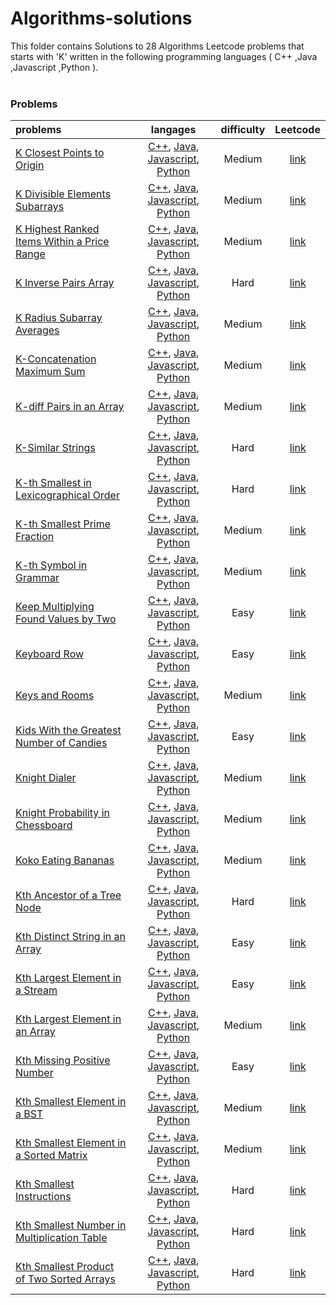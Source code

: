 # Algorithms-solutions
This folder contains Solutions to 28 Algorithms Leetcode problems that starts with 'K' written in the following programming languages ( C++ ,Java ,Javascript ,Python ).<br><br>
### Problems ###
|problems|langages|difficulty|Leetcode|
|:-------|:------:|:--------:|:------:|
|[K Closest Points to Origin](./scripts/algorithms/K/K%20Closest%20Points%20to%20Origin/)|[C++](./scripts/algorithms/K/K%20Closest%20Points%20to%20Origin/K%20Closest%20Points%20to%20Origin.cpp), [Java](./scripts/algorithms/K/K%20Closest%20Points%20to%20Origin/K%20Closest%20Points%20to%20Origin.java), [Javascript](./scripts/algorithms/K/K%20Closest%20Points%20to%20Origin/K%20Closest%20Points%20to%20Origin.js), [Python](./scripts/algorithms/K/K%20Closest%20Points%20to%20Origin/K%20Closest%20Points%20to%20Origin.py)|Medium|[link](https://leetcode.com/problems/k-closest-points-to-origin)|
|[K Divisible Elements Subarrays](./scripts/algorithms/K/K%20Divisible%20Elements%20Subarrays/)|[C++](./scripts/algorithms/K/K%20Divisible%20Elements%20Subarrays/K%20Divisible%20Elements%20Subarrays.cpp), [Java](./scripts/algorithms/K/K%20Divisible%20Elements%20Subarrays/K%20Divisible%20Elements%20Subarrays.java), [Javascript](./scripts/algorithms/K/K%20Divisible%20Elements%20Subarrays/K%20Divisible%20Elements%20Subarrays.js), [Python](./scripts/algorithms/K/K%20Divisible%20Elements%20Subarrays/K%20Divisible%20Elements%20Subarrays.py)|Medium|[link](https://leetcode.com/problems/k-divisible-elements-subarrays)|
|[K Highest Ranked Items Within a Price Range](./scripts/algorithms/K/K%20Highest%20Ranked%20Items%20Within%20a%20Price%20Range/)|[C++](./scripts/algorithms/K/K%20Highest%20Ranked%20Items%20Within%20a%20Price%20Range/K%20Highest%20Ranked%20Items%20Within%20a%20Price%20Range.cpp), [Java](./scripts/algorithms/K/K%20Highest%20Ranked%20Items%20Within%20a%20Price%20Range/K%20Highest%20Ranked%20Items%20Within%20a%20Price%20Range.java), [Javascript](./scripts/algorithms/K/K%20Highest%20Ranked%20Items%20Within%20a%20Price%20Range/K%20Highest%20Ranked%20Items%20Within%20a%20Price%20Range.js), [Python](./scripts/algorithms/K/K%20Highest%20Ranked%20Items%20Within%20a%20Price%20Range/K%20Highest%20Ranked%20Items%20Within%20a%20Price%20Range.py)|Medium|[link](https://leetcode.com/problems/k-highest-ranked-items-within-a-price-range)|
|[K Inverse Pairs Array](./scripts/algorithms/K/K%20Inverse%20Pairs%20Array/)|[C++](./scripts/algorithms/K/K%20Inverse%20Pairs%20Array/K%20Inverse%20Pairs%20Array.cpp), [Java](./scripts/algorithms/K/K%20Inverse%20Pairs%20Array/K%20Inverse%20Pairs%20Array.java), [Javascript](./scripts/algorithms/K/K%20Inverse%20Pairs%20Array/K%20Inverse%20Pairs%20Array.js), [Python](./scripts/algorithms/K/K%20Inverse%20Pairs%20Array/K%20Inverse%20Pairs%20Array.py)|Hard|[link](https://leetcode.com/problems/k-inverse-pairs-array)|
|[K Radius Subarray Averages](./scripts/algorithms/K/K%20Radius%20Subarray%20Averages/)|[C++](./scripts/algorithms/K/K%20Radius%20Subarray%20Averages/K%20Radius%20Subarray%20Averages.cpp), [Java](./scripts/algorithms/K/K%20Radius%20Subarray%20Averages/K%20Radius%20Subarray%20Averages.java), [Javascript](./scripts/algorithms/K/K%20Radius%20Subarray%20Averages/K%20Radius%20Subarray%20Averages.js), [Python](./scripts/algorithms/K/K%20Radius%20Subarray%20Averages/K%20Radius%20Subarray%20Averages.py)|Medium|[link](https://leetcode.com/problems/k-radius-subarray-averages)|
|[K-Concatenation Maximum Sum](./scripts/algorithms/K/K-Concatenation%20Maximum%20Sum/)|[C++](./scripts/algorithms/K/K-Concatenation%20Maximum%20Sum/K-Concatenation%20Maximum%20Sum.cpp), [Java](./scripts/algorithms/K/K-Concatenation%20Maximum%20Sum/K-Concatenation%20Maximum%20Sum.java), [Javascript](./scripts/algorithms/K/K-Concatenation%20Maximum%20Sum/K-Concatenation%20Maximum%20Sum.js), [Python](./scripts/algorithms/K/K-Concatenation%20Maximum%20Sum/K-Concatenation%20Maximum%20Sum.py)|Medium|[link](https://leetcode.com/problems/k-concatenation-maximum-sum)|
|[K-diff Pairs in an Array](./scripts/algorithms/K/K-diff%20Pairs%20in%20an%20Array/)|[C++](./scripts/algorithms/K/K-diff%20Pairs%20in%20an%20Array/K-diff%20Pairs%20in%20an%20Array.cpp), [Java](./scripts/algorithms/K/K-diff%20Pairs%20in%20an%20Array/K-diff%20Pairs%20in%20an%20Array.java), [Javascript](./scripts/algorithms/K/K-diff%20Pairs%20in%20an%20Array/K-diff%20Pairs%20in%20an%20Array.js), [Python](./scripts/algorithms/K/K-diff%20Pairs%20in%20an%20Array/K-diff%20Pairs%20in%20an%20Array.py)|Medium|[link](https://leetcode.com/problems/k-diff-pairs-in-an-array)|
|[K-Similar Strings](./scripts/algorithms/K/K-Similar%20Strings/)|[C++](./scripts/algorithms/K/K-Similar%20Strings/K-Similar%20Strings.cpp), [Java](./scripts/algorithms/K/K-Similar%20Strings/K-Similar%20Strings.java), [Javascript](./scripts/algorithms/K/K-Similar%20Strings/K-Similar%20Strings.js), [Python](./scripts/algorithms/K/K-Similar%20Strings/K-Similar%20Strings.py)|Hard|[link](https://leetcode.com/problems/k-similar-strings)|
|[K-th Smallest in Lexicographical Order](./scripts/algorithms/K/K-th%20Smallest%20in%20Lexicographical%20Order/)|[C++](./scripts/algorithms/K/K-th%20Smallest%20in%20Lexicographical%20Order/K-th%20Smallest%20in%20Lexicographical%20Order.cpp), [Java](./scripts/algorithms/K/K-th%20Smallest%20in%20Lexicographical%20Order/K-th%20Smallest%20in%20Lexicographical%20Order.java), [Javascript](./scripts/algorithms/K/K-th%20Smallest%20in%20Lexicographical%20Order/K-th%20Smallest%20in%20Lexicographical%20Order.js), [Python](./scripts/algorithms/K/K-th%20Smallest%20in%20Lexicographical%20Order/K-th%20Smallest%20in%20Lexicographical%20Order.py)|Hard|[link](https://leetcode.com/problems/k-th-smallest-in-lexicographical-order)|
|[K-th Smallest Prime Fraction](./scripts/algorithms/K/K-th%20Smallest%20Prime%20Fraction/)|[C++](./scripts/algorithms/K/K-th%20Smallest%20Prime%20Fraction/K-th%20Smallest%20Prime%20Fraction.cpp), [Java](./scripts/algorithms/K/K-th%20Smallest%20Prime%20Fraction/K-th%20Smallest%20Prime%20Fraction.java), [Javascript](./scripts/algorithms/K/K-th%20Smallest%20Prime%20Fraction/K-th%20Smallest%20Prime%20Fraction.js), [Python](./scripts/algorithms/K/K-th%20Smallest%20Prime%20Fraction/K-th%20Smallest%20Prime%20Fraction.py)|Medium|[link](https://leetcode.com/problems/k-th-smallest-prime-fraction)|
|[K-th Symbol in Grammar](./scripts/algorithms/K/K-th%20Symbol%20in%20Grammar/)|[C++](./scripts/algorithms/K/K-th%20Symbol%20in%20Grammar/K-th%20Symbol%20in%20Grammar.cpp), [Java](./scripts/algorithms/K/K-th%20Symbol%20in%20Grammar/K-th%20Symbol%20in%20Grammar.java), [Javascript](./scripts/algorithms/K/K-th%20Symbol%20in%20Grammar/K-th%20Symbol%20in%20Grammar.js), [Python](./scripts/algorithms/K/K-th%20Symbol%20in%20Grammar/K-th%20Symbol%20in%20Grammar.py)|Medium|[link](https://leetcode.com/problems/k-th-symbol-in-grammar)|
|[Keep Multiplying Found Values by Two](./scripts/algorithms/K/Keep%20Multiplying%20Found%20Values%20by%20Two/)|[C++](./scripts/algorithms/K/Keep%20Multiplying%20Found%20Values%20by%20Two/Keep%20Multiplying%20Found%20Values%20by%20Two.cpp), [Java](./scripts/algorithms/K/Keep%20Multiplying%20Found%20Values%20by%20Two/Keep%20Multiplying%20Found%20Values%20by%20Two.java), [Javascript](./scripts/algorithms/K/Keep%20Multiplying%20Found%20Values%20by%20Two/Keep%20Multiplying%20Found%20Values%20by%20Two.js), [Python](./scripts/algorithms/K/Keep%20Multiplying%20Found%20Values%20by%20Two/Keep%20Multiplying%20Found%20Values%20by%20Two.py)|Easy|[link](https://leetcode.com/problems/keep-multiplying-found-values-by-two)|
|[Keyboard Row](./scripts/algorithms/K/Keyboard%20Row/)|[C++](./scripts/algorithms/K/Keyboard%20Row/Keyboard%20Row.cpp), [Java](./scripts/algorithms/K/Keyboard%20Row/Keyboard%20Row.java), [Javascript](./scripts/algorithms/K/Keyboard%20Row/Keyboard%20Row.js), [Python](./scripts/algorithms/K/Keyboard%20Row/Keyboard%20Row.py)|Easy|[link](https://leetcode.com/problems/keyboard-row)|
|[Keys and Rooms](./scripts/algorithms/K/Keys%20and%20Rooms/)|[C++](./scripts/algorithms/K/Keys%20and%20Rooms/Keys%20and%20Rooms.cpp), [Java](./scripts/algorithms/K/Keys%20and%20Rooms/Keys%20and%20Rooms.java), [Javascript](./scripts/algorithms/K/Keys%20and%20Rooms/Keys%20and%20Rooms.js), [Python](./scripts/algorithms/K/Keys%20and%20Rooms/Keys%20and%20Rooms.py)|Medium|[link](https://leetcode.com/problems/keys-and-rooms)|
|[Kids With the Greatest Number of Candies](./scripts/algorithms/K/Kids%20With%20the%20Greatest%20Number%20of%20Candies/)|[C++](./scripts/algorithms/K/Kids%20With%20the%20Greatest%20Number%20of%20Candies/Kids%20With%20the%20Greatest%20Number%20of%20Candies.cpp), [Java](./scripts/algorithms/K/Kids%20With%20the%20Greatest%20Number%20of%20Candies/Kids%20With%20the%20Greatest%20Number%20of%20Candies.java), [Javascript](./scripts/algorithms/K/Kids%20With%20the%20Greatest%20Number%20of%20Candies/Kids%20With%20the%20Greatest%20Number%20of%20Candies.js), [Python](./scripts/algorithms/K/Kids%20With%20the%20Greatest%20Number%20of%20Candies/Kids%20With%20the%20Greatest%20Number%20of%20Candies.py)|Easy|[link](https://leetcode.com/problems/kids-with-the-greatest-number-of-candies)|
|[Knight Dialer](./scripts/algorithms/K/Knight%20Dialer/)|[C++](./scripts/algorithms/K/Knight%20Dialer/Knight%20Dialer.cpp), [Java](./scripts/algorithms/K/Knight%20Dialer/Knight%20Dialer.java), [Javascript](./scripts/algorithms/K/Knight%20Dialer/Knight%20Dialer.js), [Python](./scripts/algorithms/K/Knight%20Dialer/Knight%20Dialer.py)|Medium|[link](https://leetcode.com/problems/knight-dialer)|
|[Knight Probability in Chessboard](./scripts/algorithms/K/Knight%20Probability%20in%20Chessboard/)|[C++](./scripts/algorithms/K/Knight%20Probability%20in%20Chessboard/Knight%20Probability%20in%20Chessboard.cpp), [Java](./scripts/algorithms/K/Knight%20Probability%20in%20Chessboard/Knight%20Probability%20in%20Chessboard.java), [Javascript](./scripts/algorithms/K/Knight%20Probability%20in%20Chessboard/Knight%20Probability%20in%20Chessboard.js), [Python](./scripts/algorithms/K/Knight%20Probability%20in%20Chessboard/Knight%20Probability%20in%20Chessboard.py)|Medium|[link](https://leetcode.com/problems/knight-probability-in-chessboard)|
|[Koko Eating Bananas](./scripts/algorithms/K/Koko%20Eating%20Bananas/)|[C++](./scripts/algorithms/K/Koko%20Eating%20Bananas/Koko%20Eating%20Bananas.cpp), [Java](./scripts/algorithms/K/Koko%20Eating%20Bananas/Koko%20Eating%20Bananas.java), [Javascript](./scripts/algorithms/K/Koko%20Eating%20Bananas/Koko%20Eating%20Bananas.js), [Python](./scripts/algorithms/K/Koko%20Eating%20Bananas/Koko%20Eating%20Bananas.py)|Medium|[link](https://leetcode.com/problems/koko-eating-bananas)|
|[Kth Ancestor of a Tree Node](./scripts/algorithms/K/Kth%20Ancestor%20of%20a%20Tree%20Node/)|[C++](./scripts/algorithms/K/Kth%20Ancestor%20of%20a%20Tree%20Node/Kth%20Ancestor%20of%20a%20Tree%20Node.cpp), [Java](./scripts/algorithms/K/Kth%20Ancestor%20of%20a%20Tree%20Node/Kth%20Ancestor%20of%20a%20Tree%20Node.java), [Javascript](./scripts/algorithms/K/Kth%20Ancestor%20of%20a%20Tree%20Node/Kth%20Ancestor%20of%20a%20Tree%20Node.js), [Python](./scripts/algorithms/K/Kth%20Ancestor%20of%20a%20Tree%20Node/Kth%20Ancestor%20of%20a%20Tree%20Node.py)|Hard|[link](https://leetcode.com/problems/kth-ancestor-of-a-tree-node)|
|[Kth Distinct String in an Array](./scripts/algorithms/K/Kth%20Distinct%20String%20in%20an%20Array/)|[C++](./scripts/algorithms/K/Kth%20Distinct%20String%20in%20an%20Array/Kth%20Distinct%20String%20in%20an%20Array.cpp), [Java](./scripts/algorithms/K/Kth%20Distinct%20String%20in%20an%20Array/Kth%20Distinct%20String%20in%20an%20Array.java), [Javascript](./scripts/algorithms/K/Kth%20Distinct%20String%20in%20an%20Array/Kth%20Distinct%20String%20in%20an%20Array.js), [Python](./scripts/algorithms/K/Kth%20Distinct%20String%20in%20an%20Array/Kth%20Distinct%20String%20in%20an%20Array.py)|Easy|[link](https://leetcode.com/problems/kth-distinct-string-in-an-array)|
|[Kth Largest Element in a Stream](./scripts/algorithms/K/Kth%20Largest%20Element%20in%20a%20Stream/)|[C++](./scripts/algorithms/K/Kth%20Largest%20Element%20in%20a%20Stream/Kth%20Largest%20Element%20in%20a%20Stream.cpp), [Java](./scripts/algorithms/K/Kth%20Largest%20Element%20in%20a%20Stream/Kth%20Largest%20Element%20in%20a%20Stream.java), [Javascript](./scripts/algorithms/K/Kth%20Largest%20Element%20in%20a%20Stream/Kth%20Largest%20Element%20in%20a%20Stream.js), [Python](./scripts/algorithms/K/Kth%20Largest%20Element%20in%20a%20Stream/Kth%20Largest%20Element%20in%20a%20Stream.py)|Easy|[link](https://leetcode.com/problems/kth-largest-element-in-a-stream)|
|[Kth Largest Element in an Array](./scripts/algorithms/K/Kth%20Largest%20Element%20in%20an%20Array/)|[C++](./scripts/algorithms/K/Kth%20Largest%20Element%20in%20an%20Array/Kth%20Largest%20Element%20in%20an%20Array.cpp), [Java](./scripts/algorithms/K/Kth%20Largest%20Element%20in%20an%20Array/Kth%20Largest%20Element%20in%20an%20Array.java), [Javascript](./scripts/algorithms/K/Kth%20Largest%20Element%20in%20an%20Array/Kth%20Largest%20Element%20in%20an%20Array.js), [Python](./scripts/algorithms/K/Kth%20Largest%20Element%20in%20an%20Array/Kth%20Largest%20Element%20in%20an%20Array.py)|Medium|[link](https://leetcode.com/problems/kth-largest-element-in-an-array)|
|[Kth Missing Positive Number](./scripts/algorithms/K/Kth%20Missing%20Positive%20Number/)|[C++](./scripts/algorithms/K/Kth%20Missing%20Positive%20Number/Kth%20Missing%20Positive%20Number.cpp), [Java](./scripts/algorithms/K/Kth%20Missing%20Positive%20Number/Kth%20Missing%20Positive%20Number.java), [Javascript](./scripts/algorithms/K/Kth%20Missing%20Positive%20Number/Kth%20Missing%20Positive%20Number.js), [Python](./scripts/algorithms/K/Kth%20Missing%20Positive%20Number/Kth%20Missing%20Positive%20Number.py)|Easy|[link](https://leetcode.com/problems/kth-missing-positive-number)|
|[Kth Smallest Element in a BST](./scripts/algorithms/K/Kth%20Smallest%20Element%20in%20a%20BST/)|[C++](./scripts/algorithms/K/Kth%20Smallest%20Element%20in%20a%20BST/Kth%20Smallest%20Element%20in%20a%20BST.cpp), [Java](./scripts/algorithms/K/Kth%20Smallest%20Element%20in%20a%20BST/Kth%20Smallest%20Element%20in%20a%20BST.java), [Javascript](./scripts/algorithms/K/Kth%20Smallest%20Element%20in%20a%20BST/Kth%20Smallest%20Element%20in%20a%20BST.js), [Python](./scripts/algorithms/K/Kth%20Smallest%20Element%20in%20a%20BST/Kth%20Smallest%20Element%20in%20a%20BST.py)|Medium|[link](https://leetcode.com/problems/kth-smallest-element-in-a-bst)|
|[Kth Smallest Element in a Sorted Matrix](./scripts/algorithms/K/Kth%20Smallest%20Element%20in%20a%20Sorted%20Matrix/)|[C++](./scripts/algorithms/K/Kth%20Smallest%20Element%20in%20a%20Sorted%20Matrix/Kth%20Smallest%20Element%20in%20a%20Sorted%20Matrix.cpp), [Java](./scripts/algorithms/K/Kth%20Smallest%20Element%20in%20a%20Sorted%20Matrix/Kth%20Smallest%20Element%20in%20a%20Sorted%20Matrix.java), [Javascript](./scripts/algorithms/K/Kth%20Smallest%20Element%20in%20a%20Sorted%20Matrix/Kth%20Smallest%20Element%20in%20a%20Sorted%20Matrix.js), [Python](./scripts/algorithms/K/Kth%20Smallest%20Element%20in%20a%20Sorted%20Matrix/Kth%20Smallest%20Element%20in%20a%20Sorted%20Matrix.py)|Medium|[link](https://leetcode.com/problems/kth-smallest-element-in-a-sorted-matrix)|
|[Kth Smallest Instructions](./scripts/algorithms/K/Kth%20Smallest%20Instructions/)|[C++](./scripts/algorithms/K/Kth%20Smallest%20Instructions/Kth%20Smallest%20Instructions.cpp), [Java](./scripts/algorithms/K/Kth%20Smallest%20Instructions/Kth%20Smallest%20Instructions.java), [Javascript](./scripts/algorithms/K/Kth%20Smallest%20Instructions/Kth%20Smallest%20Instructions.js), [Python](./scripts/algorithms/K/Kth%20Smallest%20Instructions/Kth%20Smallest%20Instructions.py)|Hard|[link](https://leetcode.com/problems/kth-smallest-instructions)|
|[Kth Smallest Number in Multiplication Table](./scripts/algorithms/K/Kth%20Smallest%20Number%20in%20Multiplication%20Table/)|[C++](./scripts/algorithms/K/Kth%20Smallest%20Number%20in%20Multiplication%20Table/Kth%20Smallest%20Number%20in%20Multiplication%20Table.cpp), [Java](./scripts/algorithms/K/Kth%20Smallest%20Number%20in%20Multiplication%20Table/Kth%20Smallest%20Number%20in%20Multiplication%20Table.java), [Javascript](./scripts/algorithms/K/Kth%20Smallest%20Number%20in%20Multiplication%20Table/Kth%20Smallest%20Number%20in%20Multiplication%20Table.js), [Python](./scripts/algorithms/K/Kth%20Smallest%20Number%20in%20Multiplication%20Table/Kth%20Smallest%20Number%20in%20Multiplication%20Table.py)|Hard|[link](https://leetcode.com/problems/kth-smallest-number-in-multiplication-table)|
|[Kth Smallest Product of Two Sorted Arrays](./scripts/algorithms/K/Kth%20Smallest%20Product%20of%20Two%20Sorted%20Arrays/)|[C++](./scripts/algorithms/K/Kth%20Smallest%20Product%20of%20Two%20Sorted%20Arrays/Kth%20Smallest%20Product%20of%20Two%20Sorted%20Arrays.cpp), [Java](./scripts/algorithms/K/Kth%20Smallest%20Product%20of%20Two%20Sorted%20Arrays/Kth%20Smallest%20Product%20of%20Two%20Sorted%20Arrays.java), [Javascript](./scripts/algorithms/K/Kth%20Smallest%20Product%20of%20Two%20Sorted%20Arrays/Kth%20Smallest%20Product%20of%20Two%20Sorted%20Arrays.js), [Python](./scripts/algorithms/K/Kth%20Smallest%20Product%20of%20Two%20Sorted%20Arrays/Kth%20Smallest%20Product%20of%20Two%20Sorted%20Arrays.py)|Hard|[link](https://leetcode.com/problems/kth-smallest-product-of-two-sorted-arrays)|